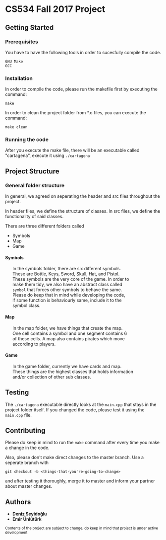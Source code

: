 # CS534 Fall 2017 Project

## Getting Started

### Prerequisites

You have to have the following tools in order to sucesfully compile the code.
```
GNU Make
GCC 
```

### Installation

In order to compile the code, please run the makefile first by executing the command: 
```
make
```

In order to clean the project folder from \*.o files, you can execute the command:
```
make clean
```

### Running the code

After you execute the make file, there will be an executable called
"cartagena", execute it using `./cartagena`




## Project Structure

### General folder structure
In general, we agreed on seperating the header and 
src files throughout the project. 

In header files, we define the structure of classes. 
In src files, we define the functionality of said classes. 

There are three different folders called 
* Symbols
* Map
* Game


#### Symbols

&nbsp;&nbsp;&nbsp;&nbsp;&nbsp;&nbsp;In the symbols folder, there are six different symbols.<br>
&nbsp;&nbsp;&nbsp;&nbsp;&nbsp;&nbsp;These are Bottle, Keys, Sword, Skull, Hat, and Pistol.<br>
&nbsp;&nbsp;&nbsp;&nbsp;&nbsp;&nbsp;These symbols are the very core of the game. In order to<br>
&nbsp;&nbsp;&nbsp;&nbsp;&nbsp;&nbsp;make them tidy, we also have an abstract class called<br>
&nbsp;&nbsp;&nbsp;&nbsp;&nbsp;&nbsp;`symbol` that forces other symbols to behave the same.<br>
&nbsp;&nbsp;&nbsp;&nbsp;&nbsp;&nbsp;Please do keep that in mind while developing the code,<br>
&nbsp;&nbsp;&nbsp;&nbsp;&nbsp;&nbsp;if some function is behaviourly same, include it to the<br>
&nbsp;&nbsp;&nbsp;&nbsp;&nbsp;&nbsp;symbol class.<br>

#### Map

&nbsp;&nbsp;&nbsp;&nbsp;&nbsp;&nbsp;In the map folder, we have things that create the map.<br>
&nbsp;&nbsp;&nbsp;&nbsp;&nbsp;&nbsp;One cell contains a symbol and one segment contains 6<br>
&nbsp;&nbsp;&nbsp;&nbsp;&nbsp;&nbsp;of these cells. A map also contains pirates which move<br>
&nbsp;&nbsp;&nbsp;&nbsp;&nbsp;&nbsp;according to players.<br>

#### Game

&nbsp;&nbsp;&nbsp;&nbsp;&nbsp;&nbsp;In the game folder, currently we have cards and map.<br>
&nbsp;&nbsp;&nbsp;&nbsp;&nbsp;&nbsp;These things are the highest classes that holds information<br>
&nbsp;&nbsp;&nbsp;&nbsp;&nbsp;&nbsp;and/or collection of other sub classes.<br>

## Testing 

The `./cartagena` executable directly looks at the `main.cpp` that
stays in the project folder itself. If you changed the code, please
test it using the `main.cpp` file.

## Contributing

Please do keep in mind to run the `make` command after every time you
make a change in the code. 


Also, please don't make direct changes to the master branch. Use a 
seperate branch with 
```
git checkout -b <things-that-you're-going-to-change>
```
and after testing it thoroughly, merge it to master and inform your
partner about master changes. 

## Authors
* **Deniz Seyidoğlu**
* **Emir Ünlütürk**

<sup>Contents of the project are subject to change, do keep in mind that project is under active development</sup>